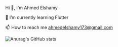 Hi 👋, I'm Ahmed Elshamy


🌱 I’m currently learning Flutter


📫 How to reach me ahmedelshamy173@gmail.com


![Anurag's GitHub stats](https://github-readme-stats.vercel.app/api?username=ahmedelshamy4&theme=dark&show_icons=true)




